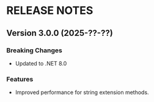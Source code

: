 # RELEASE NOTES

## Version 3.0.0 (2025-??-??)
### Breaking Changes
* Updated to .NET 8.0

### Features
* Improved performance for string extension methods.